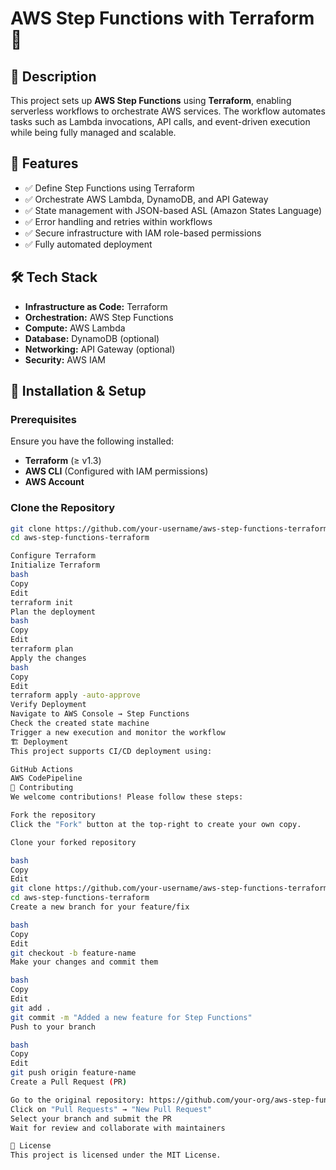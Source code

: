 # AWS Step Functions with Terraform 🚀  

## 📌 Description  
This project sets up **AWS Step Functions** using **Terraform**, enabling serverless workflows to orchestrate AWS services. The workflow automates tasks such as Lambda invocations, API calls, and event-driven execution while being fully managed and scalable.

## 🎯 Features  
- ✅ Define Step Functions using Terraform  
- ✅ Orchestrate AWS Lambda, DynamoDB, and API Gateway  
- ✅ State management with JSON-based ASL (Amazon States Language)  
- ✅ Error handling and retries within workflows  
- ✅ Secure infrastructure with IAM role-based permissions  
- ✅ Fully automated deployment  

## 🛠️ Tech Stack  
- **Infrastructure as Code:** Terraform  
- **Orchestration:** AWS Step Functions  
- **Compute:** AWS Lambda  
- **Database:** DynamoDB (optional)  
- **Networking:** API Gateway (optional)  
- **Security:** AWS IAM  

## 🚀 Installation & Setup  

### Prerequisites  
Ensure you have the following installed:  
- **Terraform** (≥ v1.3)  
- **AWS CLI** (Configured with IAM permissions)  
- **AWS Account**  

### Clone the Repository  
```bash
git clone https://github.com/your-username/aws-step-functions-terraform.git
cd aws-step-functions-terraform

Configure Terraform
Initialize Terraform
bash
Copy
Edit
terraform init
Plan the deployment
bash
Copy
Edit
terraform plan
Apply the changes
bash
Copy
Edit
terraform apply -auto-approve
Verify Deployment
Navigate to AWS Console → Step Functions
Check the created state machine
Trigger a new execution and monitor the workflow
🏗️ Deployment
This project supports CI/CD deployment using:

GitHub Actions
AWS CodePipeline
🤝 Contributing
We welcome contributions! Please follow these steps:

Fork the repository
Click the "Fork" button at the top-right to create your own copy.

Clone your forked repository

bash
Copy
Edit
git clone https://github.com/your-username/aws-step-functions-terraform.git
cd aws-step-functions-terraform
Create a new branch for your feature/fix

bash
Copy
Edit
git checkout -b feature-name
Make your changes and commit them

bash
Copy
Edit
git add .
git commit -m "Added a new feature for Step Functions"
Push to your branch

bash
Copy
Edit
git push origin feature-name
Create a Pull Request (PR)

Go to the original repository: https://github.com/your-org/aws-step-functions-terraform
Click on "Pull Requests" → "New Pull Request"
Select your branch and submit the PR
Wait for review and collaborate with maintainers

📜 License
This project is licensed under the MIT License.
